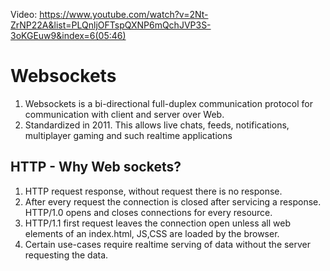 Video: https://www.youtube.com/watch?v=2Nt-ZrNP22A&list=PLQnljOFTspQXNP6mQchJVP3S-3oKGEuw9&index=6(05:46)

# Websockets

1. Websockets is a bi-directional full-duplex communication protocol for communication with client and server over Web.
2. Standardized in 2011. This allows live chats, feeds, notifications, multiplayer gaming and such realtime applications


## HTTP - Why Web sockets? 
1. HTTP request response, without request there is no response.
2. After every request the connection is closed after servicing a response. HTTP/1.0 opens and closes connections for every resource.
3. HTTP/1.1 first request leaves the connection open unless all web elements of an index.html, JS,CSS are loaded by the browser.
4. Certain use-cases require realtime serving of data without the server requesting the data.